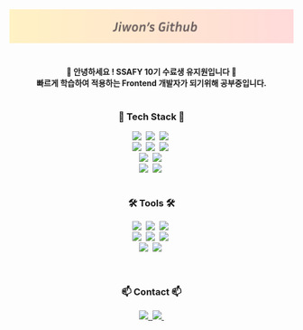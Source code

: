 <div align="center">
  <img src="https://github.com/jiwoni1/jiwoni1/blob/master/github_title.png" />
</div>

<br>

<h4 align="center">
💖 안녕하세요 ! SSAFY 10기 수료생 유지원입니다 💖
  <br>
빠르게 학습하여 적용하는 Frontend 개발자가 되기위해 공부중입니다.

<br>
<br>

<!--내용 부분-->
<h3 align="center">💎 Tech Stack 💎</h3>
<div align="center">
  <img src="https://img.shields.io/badge/react-20232a.svg?style=for-the-badge&logo=react&logoColor=61DAFB" />&nbsp
  <img src="https://img.shields.io/badge/javascript-F7DF1E.svg?style=for-the-badge&logo=javascript&logoColor=20232a" />&nbsp
  <img src="https://img.shields.io/badge/typescript-007ACC.svg?style=for-the-badge&logo=typescript&logoColor=white" />&nbsp
</div>

<div align="center">
  <img src="https://img.shields.io/badge/styled--components-DB7093?style=for-the-badge&logo=styled-components&logoColor=ffd35b" />&nbsp
  <img src="https://img.shields.io/badge/html5-E34F26.svg?style=for-the-badge&logo=html5&logoColor=white" />&nbsp
  <img src="https://img.shields.io/badge/css3-1572B6.svg?style=for-the-badge&logo=css3&logoColor=white" />&nbsp
</div>

<div align="center">
  <img src="https://img.shields.io/badge/Flutter-02569B.svg?style=for-the-badge&logo=flutter&logoColor=white" />&nbsp
  <img src="https://img.shields.io/badge/Dart-0175C2.svg?style=for-the-badge&logo=dart&logoColor=white" />&nbsp
</div>

<div align="center">
    <img src="https://img.shields.io/badge/python-3670A0?style=for-the-badge&logo=python&logoColor=ffdd54" />&nbsp
    <img src="https://img.shields.io/badge/django-092E20?style=for-the-badge&logo=django&logoColor=white" />&nbsp
</div>



<br>

<h3 align="center">🛠 Tools 🛠</h3>
<div align="center">
  <img src="https://img.shields.io/badge/git-F05033.svg?style=for-the-badge&logo=git&logoColor=white" />&nbsp
    <img src="https://img.shields.io/badge/github-181717.svg?style=for-the-badge&logo=github&logoColor=white" />&nbsp
    <img src="https://img.shields.io/badge/gitlab-FC6D26.svg?style=for-the-badge&logo=gitlab&logoColor=white" />&nbsp
</div>

<div align="center">
    <img src="https://img.shields.io/badge/jira-0052CC.svg?style=for-the-badge&logo=jira&logoColor=white" />&nbsp
    <img src="https://img.shields.io/badge/Gerrit-EEEEEE.svg?style=for-the-badge&logo=gerrit&logoColor=black" />&nbsp
    <img src="https://img.shields.io/badge/Notion-F3F3F3.svg?style=for-the-badge&logo=notion&logoColor=black" />&nbsp
</div>

<div align="center">
  <img src="https://img.shields.io/badge/figma-F24E1E.svg?style=for-the-badge&logo=figma&logoColor=white" />&nbsp  
  <img src="https://img.shields.io/badge/VSCode-2C2C32.svg?style=for-the-badge&logo=visual-studio-code&logoColor=22ABF3" />&nbsp
</div>

<br>



<br>

<h3 align="center">📫 Contact 📫</h3>
<div align="center">
  <a href="https://velog.io/@jiwoni1/posts">
    <img src="https://img.shields.io/badge/Velog-1EBC8F?style=for-the-badge&logo=velog&logoColor=white" />&nbsp
  </a>
  <a href="mailto:yjw16014@gmail.com">
    <img
      src="https://img.shields.io/badge/yjw16014@gmail.com-D14836?style=for-the-badge&logo=gmail&logoColor=white"/>&nbsp
  </a>
</div>
